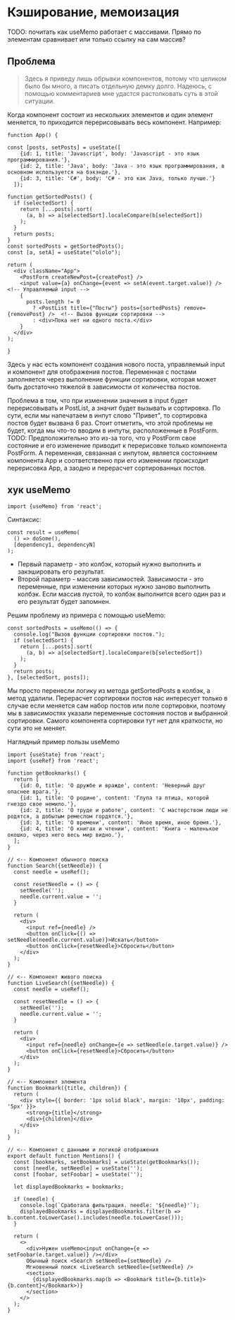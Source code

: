 # Кэширование, мемоизация

TODO: почитать как useMemo работает с массивами. Прямо по элементам сравнивает или только ссылку на сам массив?

## Проблема

> Здесь я приведу лишь обрывки компонентов, потому что целиком было бы много, а писать отдельную демку долго. Надеюсь, с помощью комментариев мне удастся растолковать суть в этой ситуации.

Когда компонент состоит из нескольких элементов и один элемент меняется, то приходится перерисовывать весь компонент. Например:

```react
function App() {
    
const [posts, setPosts] = useState([
    {id: 1, title: 'Javascript', body: 'Javascript - это язык программирования.'},
    {id: 2, title: 'Java', body: 'Java - это язык программирования, в основном используется на бэкэнде.'},
    {id: 3, title: 'C#', body: 'C# - это как Java, только лучше.'}
  ]);

function getSortedPosts() {
  if (selectedSort) {
    return [...posts].sort(
      (a, b) => a[selectedSort].localeCompare(b[selectedSort])
    );
  }
  return posts;
}
const sortedPosts = getSortedPosts();
const [a, setA] = useState("ololo");

return (
  <div className="App">
    <PostForm createNewPost={createPost} />
    <input value={a} onChange={event => setA(event.target.value)} />  <!-- Управляемый input -->
    {
      posts.length != 0
        ? <PostList title={"Посты"} posts={sortedPosts} remove={removePost} />  <!-- Вызов функции сортировки -->
        : <div>Пока нет ни одного поста.</div>
    }
  </div>
);
    
}
```

Здесь у нас есть компонент создания нового поста, управляемый input и компонент для отображения постов. Переменная с постами заполняется через выполнение функции сортировки, которая может быть достаточно тяжелой в зависимости от количества постов.

Проблема в том, что при изменении значения в input будет перерисовывать и PostList, а значит будет вызывать и сортировка. По сути, если мы напечатаем в инпут слово "Привет", то сортировка постов будет вызвана 6 раз. Стоит отметить, что этой проблемы не будет, когда мы что-то вводим в инпуты, расположенные в PostForm. TODO: Предположительно это из-за того, что у PostForm свое состояние и его изменение приводит к перерисовке только компонента PostForm. А переменная, связанная с инпутом, является состоянием компонента App и соответственно при его изменении происходит перерисовка App, а заодно и перерасчет сортированных постов.

## хук useMemo

```react
import {useMemo} from 'react';
```

Синтаксис:

```react
const result = useMemo(
  () => doSome(),
  [dependency1, dependencyN]
);
```

* Первый параметр - это колбэк, который нужно выполнить и закэшировать его результат.
* Второй параметр - массив зависимостей. Зависимости - это переменные, при изменении которых нужно заново выполнить колбэк. Если массив пустой, то колбэк выполнится всего один раз и его результат будет запомнен.

Решим проблему из примера с помощью useMemo:

```react
const sortedPosts = useMemo(() => {
  console.log("Вызов функции сортировки постов.");
  if (selectedSort) {
    return [...posts].sort(
      (a, b) => a[selectedSort].localeCompare(b[selectedSort])
    );
  }
  return posts;
}, [selectedSort, posts]);
```

Мы просто перенесли логику из метода getSortedPosts в колбэк, а метод удалили. Перерасчет сортировки постов нас интересует только в случае если меняется сам набор постов или поле сортировки, поэтому мы в зависимостях указали переменные состояния постов и выбранной сортировки. Самого компонента сортировки тут нет для краткости, но сути это не меняет.









Наглядный пример пользы useMemo

```react
import {useState} from 'react';
import {useRef} from 'react';

function getBookmarks() {
  return [
    {id: 0, title: 'О дружбе и вражде', content: 'Неверный друг опаснее врага.'},
    {id: 1, title: 'О родине', content: 'Глупа та птица, которой гнездо свое немило.'},
    {id: 2, title: 'О труде и работе', content: 'С мастерством люди не родятся, а добытым ремеслом гордятся.'},
    {id: 3, title: 'О времени', content: 'Иное время, иное бремя.'},
    {id: 4, title: 'О книгах и чтении', content: 'Книга - маленькое окошко, через него весь мир видно.'},
  ];
}

// <-- Компонент обычного поиска
function Search({setNeedle}) {
  const needle = useRef();

  const resetNeedle = () => {
    setNeedle('');
    needle.current.value = '';
  }

  return (
    <div>
      <input ref={needle} />
      <button onClick={() => setNeedle(needle.current.value)}>Искать</button>
      <button onClick={resetNeedle}>Сбросить</button>
    </div>
  );
}

// <-- Компонент живого поиска
function LiveSearch({setNeedle}) {
  const needle = useRef();

  const resetNeedle = () => {
    setNeedle('');
    needle.current.value = '';
  }

  return (
    <div>
      <input ref={needle} onChange={e => setNeedle(e.target.value)} />
      <button onClick={resetNeedle}>Сбросить</button>
    </div>
  );
}

// <-- Компонент элемента
function Bookmark({title, children}) {
  return (
    <div style={{ border: '1px solid black', margin: '10px', padding: '5px' }}>
      <strong>{title}</strong>
      <div>{children}</div>
    </div>
  );
}

// <-- Компонент с данными и логикой отображения
export default function Mentions() {
  const [bookmarks, setBookmarks] = useState(getBookmarks());
  const [needle, setNeedle] = useState('');
  const [foobar, setFoobar] = useState('');

  let displayedBookmarks = bookmarks;

  if (needle) {
    console.log(`Сработала фильтрация. needle: '${needle}'`);
    displayedBookmarks = displayedBookmarks.filter(b => b.content.toLowerCase().includes(needle.toLowerCase()));
  }

  return (
    <>
      <div>Нужен useMemo<input onChange={e => setFoobar(e.target.value)} /></div>
      Обычный поиск <Search setNeedle={setNeedle} />
      Мгновенный поиск <LiveSearch setNeedle={setNeedle} />
      <section>
        {displayedBookmarks.map(b => <Bookmark title={b.title}>{b.content}</Bookmark>)}
      </section>
    </>
  );
}
```

